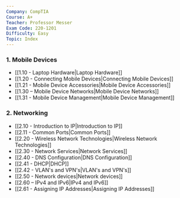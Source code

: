 ```yaml
---
Company: CompTIA
Course: A+
Teacher: Professor Messer
Exam Code: 220-1201
Difficulty: Easy
Topic: Index
---
```

### 1. Mobile Devices
- [[1.10 - Laptop Hardware|Laptop Hardware]]
- [[1.20 - Connecting Mobile Devices|Connecting Mobile Devices]]
- [[1.21 - Mobile Device Accessories|Mobile Device Accessories]]
- [[1.30 – Mobile Device Networks|Mobile Device Networks]]
- [[1.31 - Mobile Device Management|Mobile Device Management]]
### 2. Networking
- [[2.10 - Introduction to IP|Introduction to IP]]
- [[2.11 - Common Ports|Common Ports]]
- [[2.20 - Wireless Network Technologies|Wireless Network Technologies]]
- [[2.30 - Network Services|Network Services]]
- [[2.40 - DNS Configuration|DNS Configuration]]
- [[2.41 - DHCP|DHCP]]
- [[2.42 - VLAN's and VPN's|VLAN's and VPN's]]
- [[2.50 - Network devices|Network devices]]
- [[2.60 – IPv4 and IPv6|IPv4 and IPv6]]
- [[2.61 - Assigning IP Addresses|Assigning IP Addresses]]

